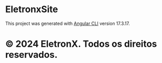 # EletronxSite

This project was generated with [Angular CLI](https://github.com/angular/angular-cli) version 17.3.17.

# &copy; 2024 EletronX. Todos os direitos reservados.
